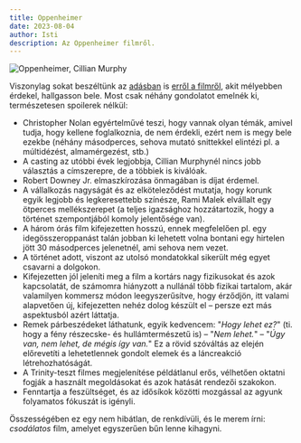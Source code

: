 ```yaml
---
title: Oppenheimer
date: 2023-08-04
author: Isti
description: Az Oppenheimer filmről.
---
```

![Oppenheimer, Cillian Murphy](../images/oppenheimer.jpg "Forrás: Universal Pictures")

Viszonylag sokat beszéltünk az [adásban](https://kultursufni.hu/2023/08/03/oppenheimer-es-a-nemespenesz/) is [erről a filmről](https://www.imdb.com/title/tt15398776/), akit mélyebben érdekel, hallgasson bele. Most csak néhány gondolatot emelnék ki, természetesen spoilerek nélkül:

- Christopher Nolan egyértelművé teszi, hogy vannak olyan témák, amivel tudja, hogy kellene foglalkoznia, de nem érdekli, ezért nem is megy bele ezekbe (néhány másodperces, sehova mutató snittekkel elintézi pl. a múltidézést, almamérgezést, stb.)
- A casting az utóbbi évek legjobbja, Cillian Murphynél nincs jobb választás a címszerepre, de a többiek is kiválóak. 
- Robert Downey Jr. elmaszkírozása önmagában is díjat érdemel.
- A vállalkozás nagyságát és az elköteleződést mutatja, hogy korunk egyik legjobb és legkeresettebb színésze, Rami Malek elvállalt egy ötperces mellékszerepet (a teljes igazsághoz hozzátartozik, hogy a történet szempontjából komoly jelentősége van).
- A három órás film kifejezetten hosszú, ennek megfelelően pl. egy idegösszeroppanást talán jobban ki lehetett volna bontani egy hirtelen jött 30 másodperces jelenetnél, ami sehova nem vezet.
- A történet adott, viszont az utolsó mondatokkal sikerült még egyet csavarni a dolgokon.
- Kifejezetten jól jeleníti meg a film a kortárs nagy fizikusokat és azok kapcsolatát, de számomra hiányzott a nullánál több fizikai tartalom, akár valamilyen kommersz módon leegyszerűsítve, hogy érződjön, itt valami alapvetően új, kifejezetten nehéz dolog készült el – persze ezt más aspektusból azért láttatja.
- Remek párbeszédeket láthatunk, egyik kedvencem: "*Hogy lehet ez?*" (ti. hogy a fény részecske- és hullámtermészetű is) – "*Nem lehet.*" – "*Úgy van, nem lehet, de mégis így van.*" Ez a rövid szóváltás az elején előrevetíti a lehetetlennek gondolt elemek és a láncreakció létrehozhatóságát.
- A Trinity-teszt filmes megjelenítése példátlanul erős, vélhetően oktatni fogják a használt megoldásokat és azok hatását rendezői szakokon.
- Fenntartja a feszültséget, és az idősíkok közötti mozgással az agyunk folyamatos fókuszát is igényli.

Összességében ez egy nem hibátlan, de renkdívüli, és le merem írni: *csodálatos* film, amelyet egyszerűen bűn lenne kihagyni.
